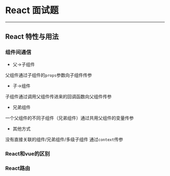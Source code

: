 # React 面试题

---

## React 特性与用法

### 组件间通信

- 父->子组件

父组件通过子组件的`props`参数向子组件传参

- 子->组件

子组件通过调用父组件传进来的回调函数向父组件传参

- 兄弟组件

一个父组件的不同子组件（兄弟组件）通过共用父组件的变量传参

- 其他方式

没有直接关联的组件/兄弟组件/多级子组件 通过`context`传参

### React和vue的区别

### React路由